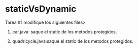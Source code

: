 # staticVsDynamic
Tarea #1:modifique los siguientes files>
1) car.java: saque el static de los metodos protegidos.

2) quadricycle.java:saque el static de los metodos protegidos.

